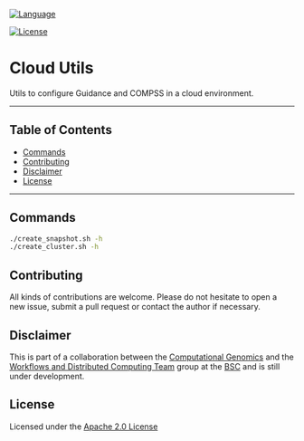 <!-- Main Repository language -->
[![Language](https://img.shields.io/badge/language-bash-green.svg)](https://img.shields.io/badge/language-bash-green.svg)

<!-- Repository License -->
[![License](https://img.shields.io/badge/License-Apache%202.0-blue.svg)](https://github.com/ramonamela/guidance_cloud/blob/master/LICENSE)


# Cloud Utils

Utils to configure Guidance and COMPSS in a cloud environment.

---

## Table of Contents

* [Commands](#commands)
* [Contributing](#contributing)
* [Disclaimer](#disclaimer)
* [License](#license)

---

## Commands

```bash
./create_snapshot.sh -h
./create_cluster.sh -h
```

## Contributing

All kinds of contributions are welcome. Please do not hesitate to open a new issue,
submit a pull request or contact the author if necessary. 
 

## Disclaimer

This is part of a collaboration between the [Computational Genomics][cg-bsc] and the [Workflows and Distributed Computing Team][wdc-bsc] group at the [BSC][bsc] and is still
under development. 


## License

Licensed under the [Apache 2.0 License][apache-2]


[wdc-bsc]: https://www.bsc.es/discover-bsc/organisation/scientific-structure/workflows-and-distributed-computing
[cg-bsc]: https://www.bsc.es/discover-bsc/organisation/scientific-structure/computational-genomics
[bsc]: https://www.bsc.es/

[apache-2]: http://www.apache.org/licenses/LICENSE-2.0

